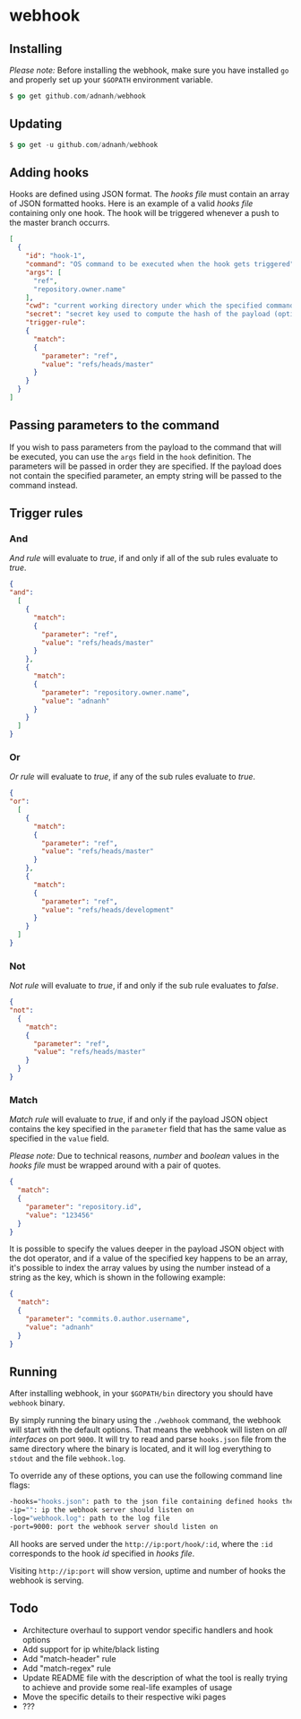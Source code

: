 # webhook

## Installing
*Please note:* Before installing the webhook, make sure you have installed `go` and properly set up your `$GOPATH` environment variable.

```go
$ go get github.com/adnanh/webhook
```

## Updating
```go
$ go get -u github.com/adnanh/webhook
```

## Adding hooks
Hooks are defined using JSON format. The _hooks file_ must contain an array of JSON formatted hooks. Here is an example of a valid _hooks file_ containing only one hook. The hook will be triggered whenever a push to the master branch occurrs.

```json
[
  {
    "id": "hook-1",
    "command": "OS command to be executed when the hook gets triggered",
    "args": [
      "ref",
      "repository.owner.name"
    ],
    "cwd": "current working directory under which the specified command will be executed (optional, defaults to the directory where the binary resides)",
    "secret": "secret key used to compute the hash of the payload (optional)",
    "trigger-rule":
    {
      "match":
      {
        "parameter": "ref",
        "value": "refs/heads/master"
      }
    }
  }
]
```
## Passing parameters to the command
If you wish to pass parameters from the payload to the command that will be executed, you can use the `args` field in the `hook` definition. The parameters will be passed in order they are specified. If the payload does not contain the specified parameter, an empty string will be passed to the command instead.

## Trigger rules
### And
*And rule* will evaluate to _true_, if and only if all of the sub rules evaluate to _true_.
```json
{
"and":
  [
    {
      "match":
      {
        "parameter": "ref",
        "value": "refs/heads/master"
      }
    },
    {
      "match":
      {
        "parameter": "repository.owner.name",
        "value": "adnanh"
      }
    }
  ]
}
```
### Or
*Or rule* will evaluate to _true_, if any of the sub rules evaluate to _true_.
```json
{
"or":
  [
    {
      "match":
      {
        "parameter": "ref",
        "value": "refs/heads/master"
      }
    },
    {
      "match":
      {
        "parameter": "ref",
        "value": "refs/heads/development"
      }
    }
  ]
}
```
### Not
*Not rule* will evaluate to _true_, if and only if the sub rule evaluates to _false_.
```json
{
"not":
  {
    "match":
    {
      "parameter": "ref",
      "value": "refs/heads/master"
    }
  }
}
```
### Match
*Match rule* will evaluate to _true_, if and only if the payload JSON object contains the key specified in the `parameter` field that has the same value as specified in the `value` field.

*Please note:* Due to technical reasons, _number_ and _boolean_ values in the _hooks file_ must be wrapped around with a pair of quotes.

```json
{
  "match":
  {
    "parameter": "repository.id",
    "value": "123456"
  }
}
```

It is possible to specify the values deeper in the payload JSON object with the dot operator, and if a value of the specified key happens to be an array, it's possible to index the array values by using the number instead of a string as the key, which is shown in the following example:
```json
{
  "match":
  {
    "parameter": "commits.0.author.username",
    "value": "adnanh"
  }
}
```
## Running
After installing webhook, in your `$GOPATH/bin` directory you should have `webhook` binary.

By simply running the binary using the `./webhook` command, the webhook will start with the default options.
That means the webhook will listen on _all interfaces_ on port `9000`. It will try to read and parse `hooks.json` file from the same directory where the binary is located, and it will log everything to `stdout` and the file `webhook.log`.

To override any of these options, you can use the following command line flags:
```bash
-hooks="hooks.json": path to the json file containing defined hooks the webhook should serve
-ip="": ip the webhook server should listen on
-log="webhook.log": path to the log file
-port=9000: port the webhook server should listen on
```

All hooks are served under the `http://ip:port/hook/:id`, where the `:id` corresponds to the hook *id* specified in _hooks file_.

Visiting `http://ip:port` will show version, uptime and number of hooks the webhook is serving.

## Todo
* Architecture overhaul to support vendor specific handlers and hook options
* Add support for ip white/black listing
* Add "match-header" rule
* Add "match-regex" rule
* Update README file with the description of what the tool is really trying to achieve and provide some real-life examples of usage
* Move the specific details to their respective wiki pages
* ???
